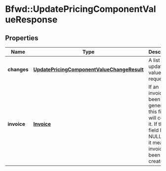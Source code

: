 # Bfwd::UpdatePricingComponentValueResponse

## Properties
Name | Type | Description | Notes
------------ | ------------- | ------------- | -------------
**changes** | [**UpdatePricingComponentValueChangeResult**](UpdatePricingComponentValueChangeResult.md) | A list of update value requests | [optional] 
**invoice** | [**Invoice**](Invoice.md) | If an invoice has been generated this field will contain it. If this field has a NULL value it means no invoice has been created. | [optional] 



